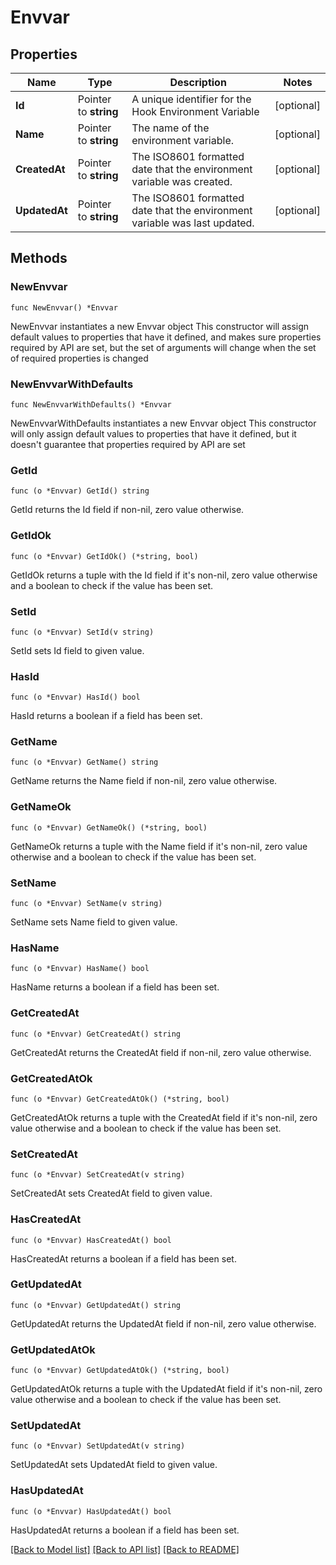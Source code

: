 # Envvar

## Properties

Name | Type | Description | Notes
------------ | ------------- | ------------- | -------------
**Id** | Pointer to **string** | A unique identifier for the Hook Environment Variable | [optional] 
**Name** | Pointer to **string** | The name of the environment variable. | [optional] 
**CreatedAt** | Pointer to **string** | The ISO8601 formatted date that the environment variable was created. | [optional] 
**UpdatedAt** | Pointer to **string** | The ISO8601 formatted date that the environment variable was last updated. | [optional] 

## Methods

### NewEnvvar

`func NewEnvvar() *Envvar`

NewEnvvar instantiates a new Envvar object
This constructor will assign default values to properties that have it defined,
and makes sure properties required by API are set, but the set of arguments
will change when the set of required properties is changed

### NewEnvvarWithDefaults

`func NewEnvvarWithDefaults() *Envvar`

NewEnvvarWithDefaults instantiates a new Envvar object
This constructor will only assign default values to properties that have it defined,
but it doesn't guarantee that properties required by API are set

### GetId

`func (o *Envvar) GetId() string`

GetId returns the Id field if non-nil, zero value otherwise.

### GetIdOk

`func (o *Envvar) GetIdOk() (*string, bool)`

GetIdOk returns a tuple with the Id field if it's non-nil, zero value otherwise
and a boolean to check if the value has been set.

### SetId

`func (o *Envvar) SetId(v string)`

SetId sets Id field to given value.

### HasId

`func (o *Envvar) HasId() bool`

HasId returns a boolean if a field has been set.

### GetName

`func (o *Envvar) GetName() string`

GetName returns the Name field if non-nil, zero value otherwise.

### GetNameOk

`func (o *Envvar) GetNameOk() (*string, bool)`

GetNameOk returns a tuple with the Name field if it's non-nil, zero value otherwise
and a boolean to check if the value has been set.

### SetName

`func (o *Envvar) SetName(v string)`

SetName sets Name field to given value.

### HasName

`func (o *Envvar) HasName() bool`

HasName returns a boolean if a field has been set.

### GetCreatedAt

`func (o *Envvar) GetCreatedAt() string`

GetCreatedAt returns the CreatedAt field if non-nil, zero value otherwise.

### GetCreatedAtOk

`func (o *Envvar) GetCreatedAtOk() (*string, bool)`

GetCreatedAtOk returns a tuple with the CreatedAt field if it's non-nil, zero value otherwise
and a boolean to check if the value has been set.

### SetCreatedAt

`func (o *Envvar) SetCreatedAt(v string)`

SetCreatedAt sets CreatedAt field to given value.

### HasCreatedAt

`func (o *Envvar) HasCreatedAt() bool`

HasCreatedAt returns a boolean if a field has been set.

### GetUpdatedAt

`func (o *Envvar) GetUpdatedAt() string`

GetUpdatedAt returns the UpdatedAt field if non-nil, zero value otherwise.

### GetUpdatedAtOk

`func (o *Envvar) GetUpdatedAtOk() (*string, bool)`

GetUpdatedAtOk returns a tuple with the UpdatedAt field if it's non-nil, zero value otherwise
and a boolean to check if the value has been set.

### SetUpdatedAt

`func (o *Envvar) SetUpdatedAt(v string)`

SetUpdatedAt sets UpdatedAt field to given value.

### HasUpdatedAt

`func (o *Envvar) HasUpdatedAt() bool`

HasUpdatedAt returns a boolean if a field has been set.


[[Back to Model list]](../README.md#documentation-for-models) [[Back to API list]](../README.md#documentation-for-api-endpoints) [[Back to README]](../README.md)


